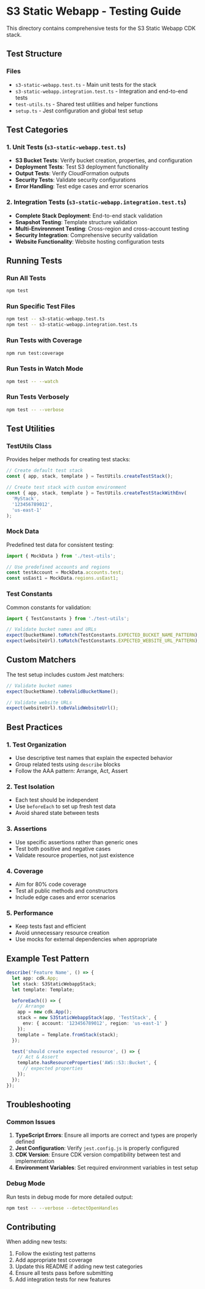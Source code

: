 # S3 Static Webapp - Testing Guide

This directory contains comprehensive tests for the S3 Static Webapp CDK stack.

## Test Structure

### Files
- `s3-static-webapp.test.ts` - Main unit tests for the stack
- `s3-static-webapp.integration.test.ts` - Integration and end-to-end tests
- `test-utils.ts` - Shared test utilities and helper functions
- `setup.ts` - Jest configuration and global test setup

## Test Categories

### 1. Unit Tests (`s3-static-webapp.test.ts`)
- **S3 Bucket Tests**: Verify bucket creation, properties, and configuration
- **Deployment Tests**: Test S3 deployment functionality
- **Output Tests**: Verify CloudFormation outputs
- **Security Tests**: Validate security configurations
- **Error Handling**: Test edge cases and error scenarios

### 2. Integration Tests (`s3-static-webapp.integration.test.ts`)
- **Complete Stack Deployment**: End-to-end stack validation
- **Snapshot Testing**: Template structure validation
- **Multi-Environment Testing**: Cross-region and cross-account testing
- **Security Integration**: Comprehensive security validation
- **Website Functionality**: Website hosting configuration tests

## Running Tests

### Run All Tests
```bash
npm test
```

### Run Specific Test Files
```bash
npm test -- s3-static-webapp.test.ts
npm test -- s3-static-webapp.integration.test.ts
```

### Run Tests with Coverage
```bash
npm run test:coverage
```

### Run Tests in Watch Mode
```bash
npm test -- --watch
```

### Run Tests Verbosely
```bash
npm test -- --verbose
```

## Test Utilities

### TestUtils Class
Provides helper methods for creating test stacks:

```typescript
// Create default test stack
const { app, stack, template } = TestUtils.createTestStack();

// Create test stack with custom environment
const { app, stack, template } = TestUtils.createTestStackWithEnv(
  'MyStack',
  '123456789012',
  'us-east-1'
);
```

### Mock Data
Predefined test data for consistent testing:

```typescript
import { MockData } from './test-utils';

// Use predefined accounts and regions
const testAccount = MockData.accounts.test;
const usEast1 = MockData.regions.usEast1;
```

### Test Constants
Common constants for validation:

```typescript
import { TestConstants } from './test-utils';

// Validate bucket names and URLs
expect(bucketName).toMatch(TestConstants.EXPECTED_BUCKET_NAME_PATTERN);
expect(websiteUrl).toMatch(TestConstants.EXPECTED_WEBSITE_URL_PATTERN);
```

## Custom Matchers

The test setup includes custom Jest matchers:

```typescript
// Validate bucket names
expect(bucketName).toBeValidBucketName();

// Validate website URLs
expect(websiteUrl).toBeValidWebsiteUrl();
```

## Best Practices

### 1. Test Organization
- Use descriptive test names that explain the expected behavior
- Group related tests using `describe` blocks
- Follow the AAA pattern: Arrange, Act, Assert

### 2. Test Isolation
- Each test should be independent
- Use `beforeEach` to set up fresh test data
- Avoid shared state between tests

### 3. Assertions
- Use specific assertions rather than generic ones
- Test both positive and negative cases
- Validate resource properties, not just existence

### 4. Coverage
- Aim for 80% code coverage
- Test all public methods and constructors
- Include edge cases and error scenarios

### 5. Performance
- Keep tests fast and efficient
- Avoid unnecessary resource creation
- Use mocks for external dependencies when appropriate

## Example Test Pattern

```typescript
describe('Feature Name', () => {
  let app: cdk.App;
  let stack: S3StaticWebappStack;
  let template: Template;

  beforeEach(() => {
    // Arrange
    app = new cdk.App();
    stack = new S3StaticWebappStack(app, 'TestStack', {
      env: { account: '123456789012', region: 'us-east-1' }
    });
    template = Template.fromStack(stack);
  });

  test('should create expected resource', () => {
    // Act & Assert
    template.hasResourceProperties('AWS::S3::Bucket', {
      // expected properties
    });
  });
});
```

## Troubleshooting

### Common Issues

1. **TypeScript Errors**: Ensure all imports are correct and types are properly defined
2. **Jest Configuration**: Verify `jest.config.js` is properly configured
3. **CDK Version**: Ensure CDK version compatibility between test and implementation
4. **Environment Variables**: Set required environment variables in test setup

### Debug Mode
Run tests in debug mode for more detailed output:

```bash
npm test -- --verbose --detectOpenHandles
```

## Contributing

When adding new tests:

1. Follow the existing test patterns
2. Add appropriate test coverage
3. Update this README if adding new test categories
4. Ensure all tests pass before submitting
5. Add integration tests for new features 